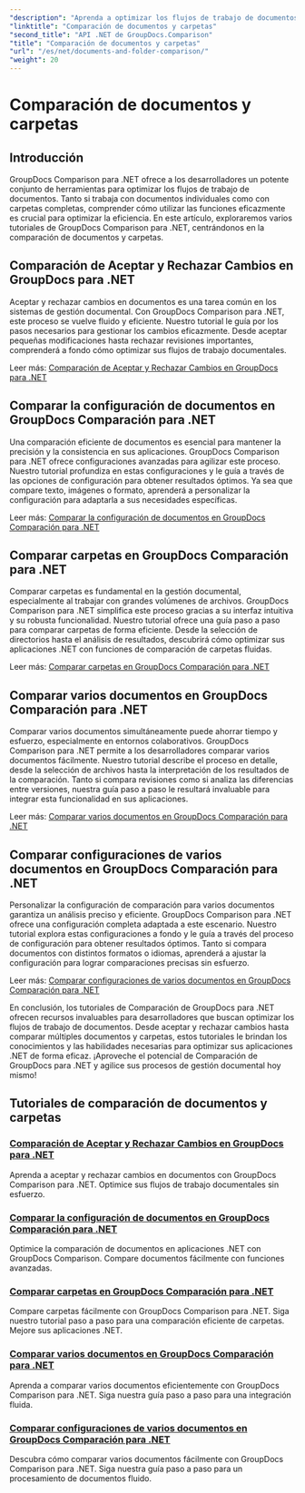 ```yaml
---
"description": "Aprenda a optimizar los flujos de trabajo de documentos con los tutoriales de Comparación de GroupDocs para .NET. Acepte y rechace cambios, y compare documentos y carpetas fácilmente."
"linktitle": "Comparación de documentos y carpetas"
"second_title": "API .NET de GroupDocs.Comparison"
"title": "Comparación de documentos y carpetas"
"url": "/es/net/documents-and-folder-comparison/"
"weight": 20
---
```


# Comparación de documentos y carpetas

## Introducción

GroupDocs Comparison para .NET ofrece a los desarrolladores un potente conjunto de herramientas para optimizar los flujos de trabajo de documentos. Tanto si trabaja con documentos individuales como con carpetas completas, comprender cómo utilizar las funciones eficazmente es crucial para optimizar la eficiencia. En este artículo, exploraremos varios tutoriales de GroupDocs Comparison para .NET, centrándonos en la comparación de documentos y carpetas.

## Comparación de Aceptar y Rechazar Cambios en GroupDocs para .NET

Aceptar y rechazar cambios en documentos es una tarea común en los sistemas de gestión documental. Con GroupDocs Comparison para .NET, este proceso se vuelve fluido y eficiente. Nuestro tutorial le guía por los pasos necesarios para gestionar los cambios eficazmente. Desde aceptar pequeñas modificaciones hasta rechazar revisiones importantes, comprenderá a fondo cómo optimizar sus flujos de trabajo documentales.

Leer más: [Comparación de Aceptar y Rechazar Cambios en GroupDocs para .NET](./accept-reject-changes-dotnet/)

## Comparar la configuración de documentos en GroupDocs Comparación para .NET

Una comparación eficiente de documentos es esencial para mantener la precisión y la consistencia en sus aplicaciones. GroupDocs Comparison para .NET ofrece configuraciones avanzadas para agilizar este proceso. Nuestro tutorial profundiza en estas configuraciones y le guía a través de las opciones de configuración para obtener resultados óptimos. Ya sea que compare texto, imágenes o formato, aprenderá a personalizar la configuración para adaptarla a sus necesidades específicas.

Leer más: [Comparar la configuración de documentos en GroupDocs Comparación para .NET](./compare-documents-settings-dotnet/)

## Comparar carpetas en GroupDocs Comparación para .NET

Comparar carpetas es fundamental en la gestión documental, especialmente al trabajar con grandes volúmenes de archivos. GroupDocs Comparison para .NET simplifica este proceso gracias a su interfaz intuitiva y su robusta funcionalidad. Nuestro tutorial ofrece una guía paso a paso para comparar carpetas de forma eficiente. Desde la selección de directorios hasta el análisis de resultados, descubrirá cómo optimizar sus aplicaciones .NET con funciones de comparación de carpetas fluidas.

Leer más: [Comparar carpetas en GroupDocs Comparación para .NET](./compare-folders-dotnet/)

## Comparar varios documentos en GroupDocs Comparación para .NET

Comparar varios documentos simultáneamente puede ahorrar tiempo y esfuerzo, especialmente en entornos colaborativos. GroupDocs Comparison para .NET permite a los desarrolladores comparar varios documentos fácilmente. Nuestro tutorial describe el proceso en detalle, desde la selección de archivos hasta la interpretación de los resultados de la comparación. Tanto si compara revisiones como si analiza las diferencias entre versiones, nuestra guía paso a paso le resultará invaluable para integrar esta funcionalidad en sus aplicaciones.

Leer más: [Comparar varios documentos en GroupDocs Comparación para .NET](./compare-multiple-documents-dotnet/)

## Comparar configuraciones de varios documentos en GroupDocs Comparación para .NET

Personalizar la configuración de comparación para varios documentos garantiza un análisis preciso y eficiente. GroupDocs Comparison para .NET ofrece una configuración completa adaptada a este escenario. Nuestro tutorial explora estas configuraciones a fondo y le guía a través del proceso de configuración para obtener resultados óptimos. Tanto si compara documentos con distintos formatos o idiomas, aprenderá a ajustar la configuración para lograr comparaciones precisas sin esfuerzo.

Leer más: [Comparar configuraciones de varios documentos en GroupDocs Comparación para .NET](./compare-multiple-documents-settings-dotnet/)

En conclusión, los tutoriales de Comparación de GroupDocs para .NET ofrecen recursos invaluables para desarrolladores que buscan optimizar los flujos de trabajo de documentos. Desde aceptar y rechazar cambios hasta comparar múltiples documentos y carpetas, estos tutoriales le brindan los conocimientos y las habilidades necesarias para optimizar sus aplicaciones .NET de forma eficaz. ¡Aproveche el potencial de Comparación de GroupDocs para .NET y agilice sus procesos de gestión documental hoy mismo!
## Tutoriales de comparación de documentos y carpetas
### [Comparación de Aceptar y Rechazar Cambios en GroupDocs para .NET](./accept-reject-changes-dotnet/)
Aprenda a aceptar y rechazar cambios en documentos con GroupDocs Comparison para .NET. Optimice sus flujos de trabajo documentales sin esfuerzo.
### [Comparar la configuración de documentos en GroupDocs Comparación para .NET](./compare-documents-settings-dotnet/)
Optimice la comparación de documentos en aplicaciones .NET con GroupDocs Comparison. Compare documentos fácilmente con funciones avanzadas.
### [Comparar carpetas en GroupDocs Comparación para .NET](./compare-folders-dotnet/)
Compare carpetas fácilmente con GroupDocs Comparison para .NET. Siga nuestro tutorial paso a paso para una comparación eficiente de carpetas. Mejore sus aplicaciones .NET.
### [Comparar varios documentos en GroupDocs Comparación para .NET](./compare-multiple-documents-dotnet/)
Aprenda a comparar varios documentos eficientemente con GroupDocs Comparison para .NET. Siga nuestra guía paso a paso para una integración fluida.
### [Comparar configuraciones de varios documentos en GroupDocs Comparación para .NET](./compare-multiple-documents-settings-dotnet/)
Descubra cómo comparar varios documentos fácilmente con GroupDocs Comparison para .NET. Siga nuestra guía paso a paso para un procesamiento de documentos fluido.